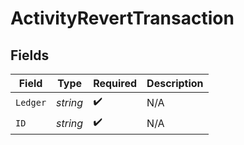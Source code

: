 # ActivityRevertTransaction


## Fields

| Field              | Type               | Required           | Description        |
| ------------------ | ------------------ | ------------------ | ------------------ |
| `Ledger`           | *string*           | :heavy_check_mark: | N/A                |
| `ID`               | *string*           | :heavy_check_mark: | N/A                |